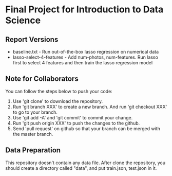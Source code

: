 # Final Project for Introduction to Data Science

## Report Versions
* baseline.txt - Run out-of-the-box lasso regression on numerical data
* lasso-select-4-features - Add num-photos, num-features. Run lasso first to select 4 features and then train the lasso regression model
## Note for Collaborators
You can follow the steps below to push your code:
1. Use 'git clone' to download the repository.
2. Run 'git branch XXX' to create a new branch. And run 'git checkout XXX' to go to your branch.
3. Use 'git add -A' and 'git commit' to commit your change.
4. Run 'git push origin XXX' to push the changes to the github.
5. Send 'pull request' on github so that your branch can be merged with the master branch.
## Data Preparation
This repository doesn't contain any data file. After clone the repository, you should create a directory called "data", and put train.json, test.json in it.
